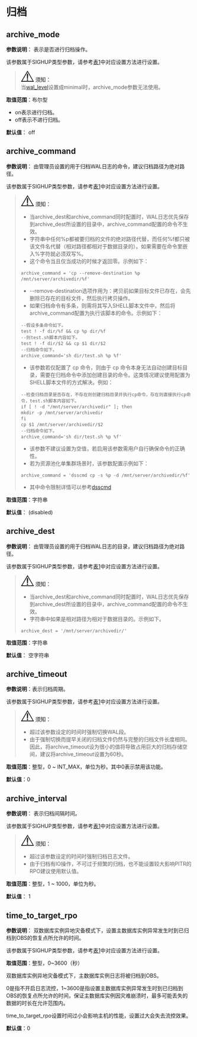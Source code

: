 # 归档

## archive\_mode<a name="zh-cn_topic_0283137238_zh-cn_topic_0237124710_zh-cn_topic_0059778119_sc70ee2a3ae214c89a156d9ad7a8b81e8"></a>

**参数说明**： 表示是否进行归档操作。

该参数属于SIGHUP类型参数，请参考[表1](../DatabaseAdministrationGuide/重设参数.md#zh-cn_topic_0237121562_zh-cn_topic_0059777490_t91a6f212010f4503b24d7943aed6d846)中对应设置方法进行设置。

>![](public_sys-resources/icon-notice.png) **须知：**  
>当[wal\_level](设置.md#zh-cn_topic_0283137354_zh-cn_topic_0237124707_zh-cn_topic_0059778393_s2c76f5957066407a959191148f2c780f)设置成minimal时，archive\_mode参数无法使用。

**取值范围**：布尔型

-   on表示进行归档。
-   off表示不进行归档。

**默认值**： off

## archive\_command<a name="zh-cn_topic_0283137238_zh-cn_topic_0237124710_zh-cn_topic_0059778119_sb54b5ab5e89e4a45a0c3401362709782"></a>

**参数说明**： 由管理员设置的用于归档WAL日志的命令，建议归档路径为绝对路径。

该参数属于SIGHUP类型参数，请参考[表1](../DatabaseAdministrationGuide/重设参数.md#zh-cn_topic_0237121562_zh-cn_topic_0059777490_t91a6f212010f4503b24d7943aed6d846)中对应设置方法进行设置。

>![](public_sys-resources/icon-notice.png) **须知：**
> 
>-   当archive\_dest和archive\_command同时配置时，WAL日志优先保存到archive\_dest所设置的目录中，archive\_command配置的命令不生效。
>-   字符串中任何%p都被要归档的文件的绝对路径代替，而任何%f都只被该文件名代替（相对路径都相对于数据目录的）。如果需要在命令里嵌入%字符就必须双写%。
>-   这个命令当且仅当成功的时候才返回零。示例如下：
>    ```
>    archive_command = 'cp --remove-destination %p /mnt/server/archivedir/%f' 
>    ```
>-   --remove-destination选项作用为：拷贝前如果目标文件已存在，会先删除已存在的目标文件，然后执行拷贝操作。
>-   如果归档命令有多条，则需将其写入SHELL脚本文件中，然后将archive\_command配置为执行该脚本的命令。示例如下：
>    ```
>    --假设多条命令如下。
>    test ! -f dir/%f && cp %p dir/%f
>    --则test.sh脚本内容如下。
>    test ! -f dir/$2 && cp $1 dir/$2 
>    --归档命令如下。
>    archive_command='sh dir/test.sh %p %f'
>    ```
>-   该参数若仅配置了 cp 命令，则由于 cp 命令本身无法自动创建目标目录，需要在归档命令中添加创建目录的命令。这类情况建议使用配置为SHELL脚本文件的方式解决。例如：
>    ```
>    --检查归档目录是否存在，不存在则创建归档目录并执行cp命令，存在则直接执行cp命令，test.sh脚本内容如下。
>    if [ ! -d "/mnt/server/archivedir" ]; then
>    mkdir -p /mnt/server/archivedir
>    fi
>    cp $1 /mnt/server/archivedir/$2
>    --归档命令如下。
>    archive_command='sh dir/test.sh %p %f'
>    ```
>-   该参数不建议设置为空值，若启用该参数需用户自行确保命令的正确性。
>-   若为资源池化单集群场景时，该参数配置示例如下：
>    ```
>    archive_command = 'dsscmd cp -s %p -d /mnt/server/archivedir/%f'
>    ```
>-   其中命令限制详情可以参考[dsscmd](../ToolandCommandReference/dsscmd.md)
>

**取值范围**：字符串

**默认值**： \(disabled\)


## archive\_dest<a name="section460019369146"></a>

**参数说明**： 由管理员设置的用于归档WAL日志的目录，建议归档路径为绝对路径。

该参数属于SIGHUP类型参数，请参考[表1](../DatabaseAdministrationGuide/重设参数.md#zh-cn_topic_0237121562_zh-cn_topic_0059777490_t91a6f212010f4503b24d7943aed6d846)中对应设置方法进行设置。

>![](public_sys-resources/icon-notice.png) **须知：** 
>
>-   当archive\_dest和archive\_command同时配置时，WAL日志优先保存到archive\_dest所设置的目录中，archive\_command配置的命令不生效。
>-   字符串中如果是相对路径为相对于数据目录的。示例如下。
>    ```
>    archive_dest = '/mnt/server/archivedir/'
>    ```

**取值范围**：字符串

**默认值**： 空字符串


## archive\_timeout<a name="zh-cn_topic_0283137238_zh-cn_topic_0237124710_zh-cn_topic_0059778119_s360e571a567640fb8e0b438103192290"></a>

**参数说明**：表示归档周期。

该参数属于SIGHUP类型参数，请参考[表1](../DatabaseAdministrationGuide/重设参数.md#zh-cn_topic_0237121562_zh-cn_topic_0059777490_t91a6f212010f4503b24d7943aed6d846)中对应设置方法进行设置。

>![](public_sys-resources/icon-notice.png) **须知：** 
>
>-   超过该参数设定的时间时强制切换WAL段。
>-   由于强制切换而提早关闭的归档文件仍然与完整的归档文件长度相同。因此，将archive\_timeout设为很小的值将导致占用巨大的归档存储空间，建议将archive\_timeout设置为60秒。

**取值范围**：整型，0 \~ INT\_MAX，单位为秒。其中0表示禁用该功能。

**默认值**：0

## archive\_interval<a name="section29801535132414"></a>

**参数说明**： 表示归档间隔时间。

该参数属于SIGHUP类型参数，请参考[表1](../DatabaseAdministrationGuide/重设参数.md#zh-cn_topic_0283137176_zh-cn_topic_0237121562_zh-cn_topic_0059777490_t91a6f212010f4503b24d7943aed6d846)中对应设置方法进行设置。

>![](public_sys-resources/icon-notice.png) **须知：** 
>
>-   超过该参数设定的时间时强制归档日志文件。
>-   由于归档有IO操作，不可过于频繁的归档，也不能设置较大影响PITR的RPO建议使用默认值。

**取值范围**：整型，1 \~ 1000‬，单位为秒。

**默认值**： 1


## time_to_target_rpo
**参数说明**：
双数据库实例异地灾备模式下，设置主数据库实例异常发生时到已归档到OBS的恢复点所允许的时间。

该参数属于SIGHUP类型参数，请参考[表1](../DatabaseAdministrationGuide/重设参数.md#zh-cn_topic_0283137176_zh-cn_topic_0237121562_zh-cn_topic_0059777490_t91a6f212010f4503b24d7943aed6d846)中对应设置方法进行设置。

**取值范围**：整型，0~3600（秒）

双数据库实例异地灾备模式下，主数据库实例日志将被归档到OBS。

0是指不开启日志流控，1~3600是指设置主数据库实例异常发生时到已归档到OBS的恢复点所允许的时间，保证主数据库实例因灾难崩溃时，最多可能丢失的数据的时长在允许范围内。

time_to_target_rpo设置时间过小会影响主机的性能，设置过大会失去流控效果。

**默认值**：0

